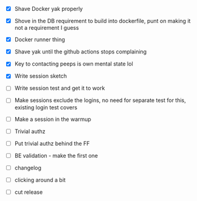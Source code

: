 - [x] Shave Docker yak properly
- [x] Shove in the DB requirement to build into dockerfile, punt on making it not a requirement I guess
- [x] Docker runner thing
- [x] Shave yak until the github actions stops complaining

- [x] Key to contacting peeps is own mental state lol

- [x] Write session sketch

- [ ] Write session test and get it to work

- [ ] Make sessions exclude the logins, no need for separate test for this, existing login test covers
- [ ] Make a session in the warmup
- [ ] Trivial authz
- [ ] Put trivial authz behind the FF

- [ ] BE validation - make the first one

- [ ] changelog
- [ ] clicking around a bit
- [ ] cut release
